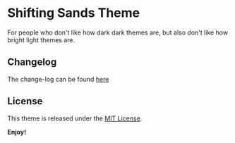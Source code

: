 # Shifting Sands Theme

For people who don't like how dark dark themes are, but also don't like how bright light themes are.

## Changelog

The change-log can be found [here](https://github.com/webstek/shifting_sands/blob/master/CHANGELOG.md)

## License

This theme is released under the [MIT License](https://github.com/webstek/shifting_sands/blob/master/LICENSE).

**Enjoy!**